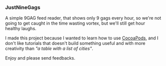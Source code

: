 ### JustNineGags

A simple 9GAG feed reader, that shows only 9 gags every hour, so we're not going to get caught in the time wasting vortex, but we'll still get hour healthy laughs.

I made this project because I wanted to learn how to use [CocoaPods](http://cocoapods.org/), and I don't like tutorials that doesn't build something useful and with more creativity than _"a table with a list of cities"_.

Enjoy and please send feedbacks.